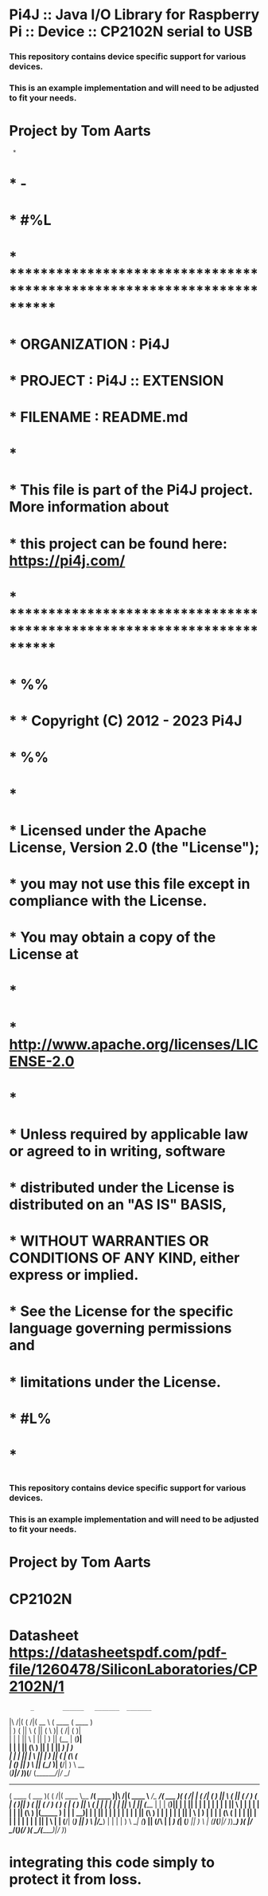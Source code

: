 Pi4J :: Java I/O Library for Raspberry Pi :: Device :: CP2102N serial to USB
==========================================================================

### This repository contains device specific support for various devices.

### This is an example implementation and will need to be adjusted to fit your needs.

Project by Tom Aarts
==========================================================================

     *

#        * -

#        * #%L

#        * **********************************************************************

#        * ORGANIZATION  :  Pi4J

#        * PROJECT       :  Pi4J :: EXTENSION

#        * FILENAME      : README.md

# *

#        * This file is part of the Pi4J project. More information about

#        * this project can be found here:  https://pi4j.com/

#        * **********************************************************************

#        * %%

#        *   * Copyright (C) 2012 - 2023 Pi4J

#         * %%

# *

#        * Licensed under the Apache License, Version 2.0 (the "License");

#        * you may not use this file except in compliance with the License.

#        * You may obtain a copy of the License at

# *

#        *      http://www.apache.org/licenses/LICENSE-2.0

# *

#        * Unless required by applicable law or agreed to in writing, software

#        * distributed under the License is distributed on an "AS IS" BASIS,

#        * WITHOUT WARRANTIES OR CONDITIONS OF ANY KIND, either express or implied.

#        * See the License for the specific language governing permissions and

#        * limitations under the License.

#        * #L%

# *

#

#

### This repository contains device specific support for various devices.

### This is an example implementation and will need to be adjusted to fit your needs.

Project by Tom Aarts
==========================

# CP2102N

# Datasheet  https://datasheetspdf.com/pdf-file/1260478/SiliconLaboratories/CP2102N/1

          _        ______   _______  _______                                                                

|\ /|( (    /|(  __  \ (  ____ \(  ____ )                                                               
| )   ( || \  ( || (  \  )| (    \/| (    )|                                                               
| | | || \ | || |   ) || (__    | (____)|                                                               
| | | || (\ \) || | | ||  __)   |     __)                                                               
| | | || | \ || |   ) || (      | (\ (                                                                  
| (___) || )  \ || (__/  )| (____/\| ) \ \__                                                               
(_______)|/    )_)(______/ (_______/|/ \__/

 _______  _______  _        _______ _________ _______           _______ __________________ _______  _       
(  ____ \(  ___  )( (    /|(  ____ \\__   __/(  ____ )|\ /|(  ____ \\__   __/\__   __/(  ___  )( (    /|
| (    \/| (   ) || \  ( || (    \/   ) (   | (    )|| )   ( || (    \/   ) (      ) (   | (   ) || \  ( |
| | | | | || \ | || (_____    | | | (____)|| | | || | | | | | | | | || \ | |
| | | | | || (\ \) |(_____  )   | | |     __)| | | || | | | | | | | | || (\ \) |
| | | | | || | \ |      ) | | | | (\ (   | | | || | | | | | | | | || | \ |
| (____/\| (___) || )  \ |/\____) | | | | ) \ \__| (___) || (____/\ | |   ___) (___| (___) || )  \ |
(_______/(_______)|/    )_)\_______)   )_(   |/ \__/(_______)(_______/   )_(   \_______/(_______)|/    )_)

# integrating this code simply to protect it from loss.